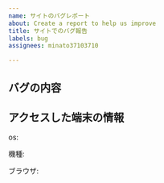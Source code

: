 ```yaml
---
name: サイトのバグレポート
about: Create a report to help us improve
title: サイトでのバグ報告
labels: bug
assignees: minato37103710

---
```


## バグの内容

<!-- ここにどんなバグが起きたかを書いてください -->

## アクセスした端末の情報

os:

機種:

ブラウザ:

